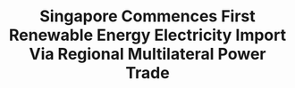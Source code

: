 ---
layout: post
title: "Singapore Commences First Renewable Energy Electricity Import Via Regional Multilateral Power Trade"
file_url: https://www.ema.gov.sg/media_release.aspx?news_sid=20220623UjiFDR2aZUxy
---